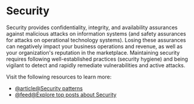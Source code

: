 # Security

Security provides confidentiality, integrity, and availability assurances against malicious attacks on information systems (and safety assurances for attacks on operational technology systems). Losing these assurances can negatively impact your business operations and revenue, as well as your organization's reputation in the marketplace. Maintaining security requires following well-established practices (security hygiene) and being vigilant to detect and rapidly remediate vulnerabilities and active attacks.

Visit the following resources to learn more:

- [@article@Security patterns](https://learn.microsoft.com/en-us/azure/architecture/framework/security/security-patterns)
- [@feed@Explore top posts about Security](https://app.daily.dev/tags/security?ref=roadmapsh)